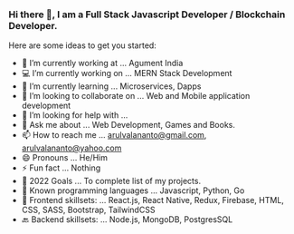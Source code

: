 ### Hi there 👋, I am a Full Stack Javascript Developer / Blockchain Developer.

Here are some ideas to get you started:

- 🔭 I’m currently working at ... Agument India
- 💻 I’m currently working on ... MERN Stack Development
- 🌱 I’m currently learning ... Microservices, Dapps
- 👯 I’m looking to collaborate on ... Web and Mobile application development
- 🤔 I’m looking for help with ... 
- 💬 Ask me about ... Web Development, Games and Books.
- 📫 How to reach me ... arulvalananto@gmail.com, arulvalananto@yahoo.com 
- 😄 Pronouns ...  He/Him
- ⚡ Fun fact ... Nothing
- 🤗 2022 Goals ... To complete list of my projects.
- 🤖 Known programming languages ... Javascript, Python, Go
- 🚀 Frontend skillsets: ... React.js, React Native, Redux, Firebase, HTML, CSS, SASS, Bootstrap, TailwindCSS
- 🔙 Backend skillsets: ... Node.js, MongoDB, PostgresSQL
